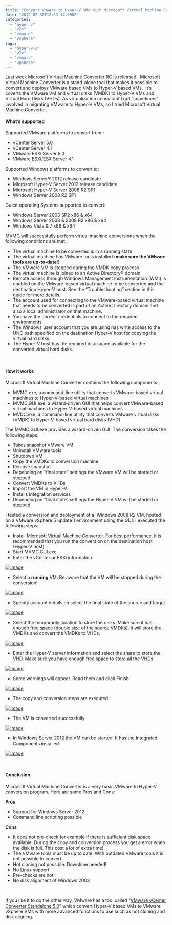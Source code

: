 ```yaml
---
title: "Convert VMware to Hyper-V VMs with Microsoft Virtual Machine Converter"
date: "2012-07-30T12:33:14.000Z"
categories: 
  - "hyper-v"
  - "v2v"
  - "vmware"
  - "vsphere"
tags: 
  - "hyper-v-2"
  - "v2v"
  - "vmware"
  - "vpshere"
---
```


Last week Microsoft Virtual Machine Converter RC is released.  Microsoft Virtual Machine Converter is a stand-alone tool that makes it possible to convert and deploys VMware based VMs to Hyper-V based VMs.  It’s  coverts the VMware VM and virtual disks (VMDK) to Hyper-V VMs and Virtual Hard Disks (VHDs). As virtualization consultant I got “sometimes“ involved in migrating VMware to Hyper-V VMs, so I tried Microsoft Virtual Machine Converter.

#### What’s supported

Supported VMware platforms to convert from :

- vCenter Server 5.0
- vCenter Server 4.1
- VMware ESXi Server 5.0
- VMware ESXi/ESX Server 4.1

Supported Windows platforms to convert to:

- Windows Server® 2012 release candidate
- Microsoft Hyper-V Server 2012 release candidate
- Microsoft Hyper-V Server 2008 R2 SP1
- Windows Server 2008 R2 SP1

Guest operating Systems supported to convert:

- Windows Server 2003 SP2 x86 & x64
- Windows Server 2008 & 2008 R2 x86 & x64
- Windows Vista & 7 x86 & x64

MVMC will successfully perform virtual machine conversions when the following conditions are met:

- The virtual machine to be converted is in a running state
- The virtual machine has VMware tools installed (**make sure the VMware tools are up-to-date**!)
- The VMware VM is stopped during the VMDK copy process
- The virtual machine is joined to an Active Directory® domain.
- Remote access through Windows Management Instrumentation (WMI) is enabled on the VMware-based virtual machine to be converted and the destination Hyper-V host. See the “Troubleshooting” section in this guide for more details.
- The account used for connecting to the VMware-based virtual machine that needs to be converted is part of an Active Directory domain and also a local administrator on that machine.
- You have the correct credentials to connect to the required environments.
- The Windows user account that you are using has write access to the UNC path specified on the destination Hyper-V host for copying the virtual hard disks.
- The Hyper-V host has the required disk space available for the converted virtual hard disks.

 

#### How it works

Microsoft Virtual Machine Converter contains the following components:

- MVMC.exe, a command-line utility that converts VMware-based virtual machines to Hyper-V-based virtual machines
- MVMC.GUI.exe, a wizard-driven GUI that helps convert VMware-based virtual machines to Hyper-V-based virtual machines
- MVDC.exe, a command-line utility that converts VMware virtual disks (VMDK) to Hyper-V-based virtual hard disks (VHD)

The MVMC.GUI.exe provides a wizard-driven GUI. The conversion takes the following steps:

- Takes snapshot VMware VM
- Uninstall VMware tools
- Shutdown VM
- Copy the VMDKs to conversion machine
- Remove snapshot
- Depending on “final state” settings the VMware VM will be started or stopped
- Convert VMDKs to VHDs
- Import the VM in Hyper-V
- Installs integration services
- Depending on “final state” settings the Hyper-V VM will be started or stopped

I tested a conversion and deployment of a  Windows 2008 R2 VM, hosted on a VMware vSphere 5 update 1 environment using the GUI. I executed the following steps:

- Install Microsoft Virtual Machine Converter. For best performance, it is recommended that you run the conversion on the destination host (Hyper-V host)
- Start MVMC.GUI.exe
- Enter the vCenter or ESXi information

[![image](images/image_thumb9.png "image")](https://www.ivobeerens.nl/wp-content/uploads/2012/07/image9.png)

- Select a **running** VM. Be aware that the VM will be stopped during the conversion!

[![image](images/image_thumb10.png "image")](https://www.ivobeerens.nl/wp-content/uploads/2012/07/image10.png)

- Specify account details en select the final state of the source and target

[![image](images/image_thumb11.png "image")](https://www.ivobeerens.nl/wp-content/uploads/2012/07/image11.png)

- Select the temporarily location to store the disks. Make sure it has enough free space (double size of the source VMDKs). It will store the VMDKs and convert the VMDKs to VHDs.

[![image](images/image_thumb12.png "image")](https://www.ivobeerens.nl/wp-content/uploads/2012/07/image12.png)

- Enter the Hyper-V server information and select the share to store the VHD. Make sure you have enough free space to store all the VHDs

[![image](images/image_thumb13.png "image")](https://www.ivobeerens.nl/wp-content/uploads/2012/07/image13.png)

- Some warnings will appear. Read them and click Finish

[![image](images/image_thumb14.png "image")](https://www.ivobeerens.nl/wp-content/uploads/2012/07/image14.png)

- The copy and conversion steps are executed

[![image](images/image_thumb15.png "image")](https://www.ivobeerens.nl/wp-content/uploads/2012/07/image15.png)

- The VM is converted successfully

[![image](images/image_thumb16.png "image")](https://www.ivobeerens.nl/wp-content/uploads/2012/07/image16.png)

- In Windows Server 2012 the VM can be started. It has the Integrated Components installed

[![image](images/image_thumb17.png "image")](https://www.ivobeerens.nl/wp-content/uploads/2012/07/image17.png)

 

#### Conclusion

Microsoft Virtual Machine Converter is a very basic VMware to Hyper-V conversion program. Here are some Pros and Cons:

**Pros**

- Support for Windows Server 2012
- Command line scripting possible

**Cons**

- It does not pre-check for example if there is sufficient disk space available. During the copy and conversion process you get a error when the disk is full. This cost a lot of extra time!
- The VMware tools must be up to date. With outdated VMware tools it is not possible to convert
- Hot cloning not possible. Downtime needed!
- No Linux support
- Pre-checks are not
- No disk alignment of Windows 2003

 

If you like it to do the other way, VMware has a tool called “[VMware vCenter Converter Standalone 5.0](https://my.vmware.com/web/vmware/details/converter5/dHclYnRqZEBiZEAldw==)” which convert Hyper-V based VMs to VMware vSphere VMs with more advanced functions to use such as hot cloning and disk aligning.
